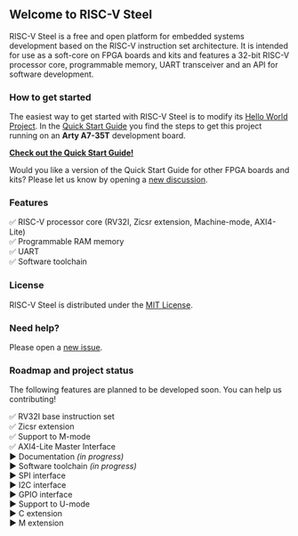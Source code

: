 ## Welcome to RISC-V Steel

RISC-V Steel is a free and open platform for embedded systems development based on the RISC-V instruction set architecture. It is intended for use as a soft-core on FPGA boards and kits and features a 32-bit RISC-V processor core, programmable memory, UART transceiver and an API for software development.

### How to get started

The easiest way to get started with RISC-V Steel is to modify its [Hello World Project](https://github.com/riscv-steel/riscv-steel/tree/main/hello-world). In the [Quick Start Guide](https://riscv-steel.github.io/riscv-steel/quick-start-guide/) you find the steps to get this project running on an **Arty A7-35T** development board.

[**Check out the Quick Start Guide!**](https://riscv-steel.github.io/riscv-steel/quick-start-guide/)

Would you like a version of the Quick Start Guide for other FPGA boards and kits? Please let us know by opening a [new discussion](https://github.com/riscv-steel/riscv-steel/discussions).

### Features 

:white_check_mark: RISC-V processor core (RV32I, Zicsr extension, Machine-mode, AXI4-Lite)  
:white_check_mark: Programmable RAM memory  
:white_check_mark: UART  
:white_check_mark: Software toolchain  

### License

RISC-V Steel is distributed under the [MIT License](LICENSE.md).

### Need help?

Please open a [new issue](https://github.com/riscv-steel/riscv-steel/issues).

### Roadmap and project status

The following features are planned to be developed soon. You can help us contributing!

:white_check_mark: RV32I base instruction set  
:white_check_mark: Zicsr extension  
:white_check_mark: Support to M-mode  
:white_check_mark: AXI4-Lite Master Interface  
:arrow_forward: Documentation *(in progress)*  
:arrow_forward: Software toolchain *(in progress)*  
:arrow_forward: SPI interface  
:arrow_forward: I2C interface  
:arrow_forward: GPIO interface  
:arrow_forward: Support to U-mode  
:arrow_forward: C extension  
:arrow_forward: M extension  
